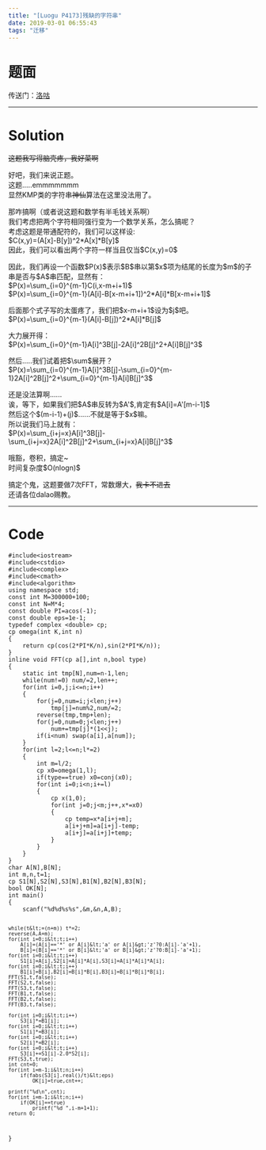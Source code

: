 ```yaml
---
title: "[Luogu P4173]残缺的字符串"
date: 2019-03-01 06:55:43
tags: "迁移"
---
```

<h1>题面</h1>
<p>传送门：<a href="https://www.luogu.org/problemnew/show/P4173" target="_blank"  rel="nofollow" >洛咕</a></p>
<hr />
<h1>Solution</h1>
<p><del>这题我写得脑壳疼，我好菜啊</del></p>
<p>好吧，我们来说正题。<br />
这题.....emmmmmmm<br />
显然KMP类的字符串<del>神仙</del>算法在这里没法用了。</p>
<p>那咋搞啊（或者说这题和数学有半毛钱关系啊）<br />
我们考虑把两个字符相同强行变为一个数学关系，怎么搞呢？<br />
考虑这题是带通配符的，我们可以这样设:<br />
$C(x,y)=(A[x]-B[y])^2&#42;A[x]&#42;B[y]$<br />
因此，我们可以看出两个字符一样当且仅当$C(x,y)=0$</p>
<p>因此，我们再设一个函数$P(x)$表示$B$串以第$x$项为结尾的长度为$m$的子串是否与$A$串匹配，显然有：<br />
$P(x)=\sum_{i=0}^{m-1}C(i,x-m+i+1)$<br />
$P(x)=\sum_{i=0}^{m-1}(A[i]-B[x-m+i+1])^2&#42;A[i]&#42;B[x-m+i+1]$</p>
<p>后面那个式子写的太蛋疼了，我们把$x-m+i+1$设为$j$吧。<br />
$P(x)=\sum_{i=0}^{m-1}(A[i]-B[j])^2&#42;A[i]&#42;B[j]$</p>
<p>大力展开得：<br />
$P(x)=\sum_{i=0}^{m-1}A[i]^3B[j]-2A[i]^2B[j]^2+A[i]B[j]^3$</p>
<p>然后.....我们试着把$\sum$展开？<br />
$P(x)=\sum_{i=0}^{m-1}A[i]^3B[j]-\sum_{i=0}^{m-1}2A[i]^2B[j]^2+\sum_{i=0}^{m-1}A[i]B[j]^3$</p>
<p>还是没法算啊......<br />
诶，等下，如果我们把$A$串反转为$A'$,肯定有$A[i]=A'[m-i-1]$<br />
然后这个$(m-i-1)+(j)$......不就是等于$x$嘛。<br />
所以说我们马上就有：<br />
$P(x)=\sum_{i+j=x}A[i]^3B[j]-\sum_{i+j=x}2A[i]^2B[j]^2+\sum_{i+j=x}A[i]B[j]^3$</p>
<p>哦豁，卷积，搞定~<br />
时间复杂度$O(nlogn)$</p>
<p>搞定个鬼，这题要做7次FFT，常数爆大，<del>我卡不进去</del><br />
还请各位dalao赐教。</p>
<hr />
<h1>Code</h1>
<pre><code class="language-cpp ">#include&lt;iostream&gt;
#include&lt;cstdio&gt;
#include&lt;complex&gt;
#include&lt;cmath&gt;
#include&lt;algorithm&gt;
using namespace std;
const int M=300000+100;
const int N=M*4;
const double PI=acos(-1);
const double eps=1e-1;
typedef complex &lt;double&gt; cp;
cp omega(int K,int n)
{
    return cp(cos(2*PI*K/n),sin(2*PI*K/n));
}
inline void FFT(cp a[],int n,bool type)
{
    static int tmp[N],num=n-1,len;
    while(num!=0) num/=2,len++;
    for(int i=0,j;i&lt;=n;i++)
    {
        for(j=0,num=i;j&lt;len;j++)
            tmp[j]=num%2,num/=2;
        reverse(tmp,tmp+len);
        for(j=0,num=0;j&lt;len;j++)
            num+=tmp[j]*(1&lt;&lt;j);
        if(i&lt;num) swap(a[i],a[num]);
    }
    for(int l=2;l&lt;=n;l*=2)
    {
        int m=l/2;
        cp x0=omega(1,l);
        if(type==true) x0=conj(x0);
        for(int i=0;i&lt;n;i+=l)
        {
            cp x(1,0);
            for(int j=0;j&lt;m;j++,x*=x0)
            {
                cp temp=x*a[i+j+m];
                a[i+j+m]=a[i+j]-temp;
                a[i+j]=a[i+j]+temp;
            }
        }
    }
}
char A[N],B[N];
int m,n,t=1;
cp S1[N],S2[N],S3[N],B1[N],B2[N],B3[N];
bool OK[N];
int main()
{
    scanf("%d%d%s%s",&amp;m,&amp;n,A,B);

    while(t&lt;=(n+m)) t*=2;
    reverse(A,A+m); 
    for(int i=0;i&lt;t;i++)
        A[i]=(A[i]=='*' or A[i]&lt;'a' or A[i]&gt;'z'?0:A[i]-'a'+1),
        B[i]=(B[i]=='*' or B[i]&lt;'a' or B[i]&gt;'z'?0:B[i]-'a'+1);
    for(int i=0;i&lt;t;i++)
        S1[i]=A[i],S2[i]=A[i]*A[i],S3[i]=A[i]*A[i]*A[i];
    for(int i=0;i&lt;t;i++)
        B1[i]=B[i],B2[i]=B[i]*B[i],B3[i]=B[i]*B[i]*B[i];
    FFT(S1,t,false);
    FFT(S2,t,false);
    FFT(S3,t,false);
    FFT(B1,t,false);
    FFT(B2,t,false);
    FFT(B3,t,false);

    for(int i=0;i&lt;t;i++)
        S3[i]*=B1[i];
    for(int i=0;i&lt;t;i++)
        S1[i]*=B3[i];
    for(int i=0;i&lt;t;i++)
        S2[i]*=B2[i];
    for(int i=0;i&lt;t;i++)
        S3[i]+=S1[i]-2.0*S2[i];
    FFT(S3,t,true);
    int cnt=0;
    for(int i=m-1;i&lt;n;i++)
        if(fabs(S3[i].real()/t)&lt;eps)
            OK[i]=true,cnt++;

    printf("%d\n",cnt);
    for(int i=m-1;i&lt;n;i++)
        if(OK[i]==true)
            printf("%d ",i-m+1+1);
    return 0;
}

</code></pre>
